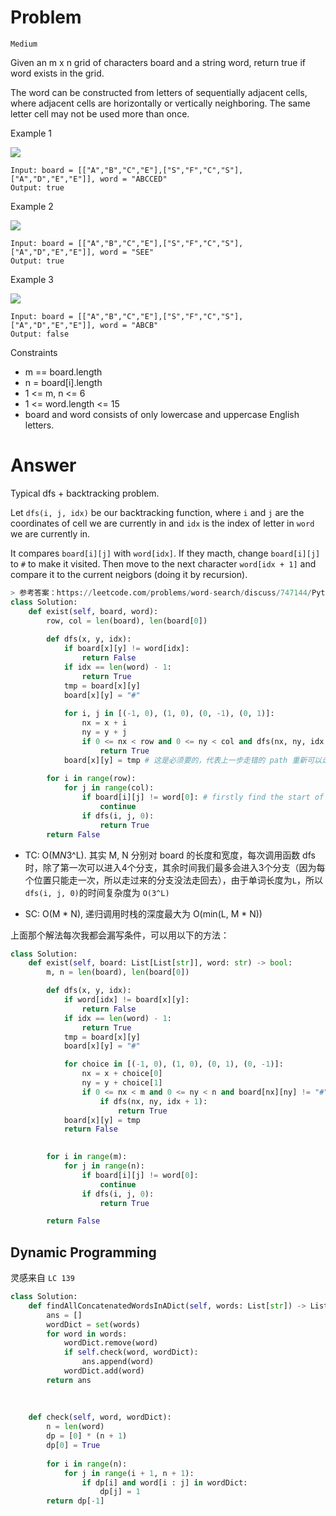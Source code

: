 # Problem

`Medium`

Given an m x n grid of characters board and a string word, return true if word exists in the grid.

The word can be constructed from letters of sequentially adjacent cells, where adjacent cells are horizontally or vertically neighboring. The same letter cell may not be used more than once.

Example 1

![](https://assets.leetcode.com/uploads/2020/11/04/word2.jpg)
```
Input: board = [["A","B","C","E"],["S","F","C","S"],["A","D","E","E"]], word = "ABCCED"
Output: true
```

Example 2

![](https://assets.leetcode.com/uploads/2020/11/04/word-1.jpg)
```
Input: board = [["A","B","C","E"],["S","F","C","S"],["A","D","E","E"]], word = "SEE"
Output: true
```

Example 3

![](https://assets.leetcode.com/uploads/2020/10/15/word3.jpg)
```
Input: board = [["A","B","C","E"],["S","F","C","S"],["A","D","E","E"]], word = "ABCB"
Output: false
```

Constraints
- m == board.length
- n = board[i].length
- 1 <= m, n <= 6
- 1 <= word.length <= 15
- board and word consists of only lowercase and uppercase English letters.

# Answer

Typical dfs + backtracking problem.

Let `dfs(i, j, idx)` be our backtracking function, where `i` and `j` are the coordinates of cell we are currently in and `idx` is the index of letter in `word` we are currently in.

It compares `board[i][j]` with `word[idx]`. If they macth, change `board[i][j]` to `#` to make it visited. Then move to the next character `word[idx + 1]` and compare it to the current neigbors (doing it by recursion).

```python
> 参考答案：https://leetcode.com/problems/word-search/discuss/747144/Python-dfs-backtracking-solution-explained
class Solution:
    def exist(self, board, word):
        row, col = len(board), len(board[0])
        
        def dfs(x, y, idx):
            if board[x][y] != word[idx]:
                return False
            if idx == len(word) - 1:
                return True
            tmp = board[x][y]
            board[x][y] = "#"
            
            for i, j in [(-1, 0), (1, 0), (0, -1), (0, 1)]:
                nx = x + i
                ny = y + j
                if 0 <= nx < row and 0 <= ny < col and dfs(nx, ny, idx + 1):
                    return True
            board[x][y] = tmp # 这是必须要的，代表上一步走错的 path 重新可以走
       
        for i in range(row):
            for j in range(col):
                if board[i][j] != word[0]: # firstly find the start of word
                    continue
                if dfs(i, j, 0):
                    return True
        return False
```

- TC: O(M*N*3^L). 其实 M, N 分别对 board 的长度和宽度，每次调用函数 dfs 时，除了第一次可以进入4个分支，其余时间我们最多会进入3个分支（因为每个位置只能走一次，所以走过来的分支没法走回去），由于单词长度为`L`，所以`dfs(i, j, 0)`的时间复杂度为 `O(3^L)`

- SC: O(M * N), 递归调用时栈的深度最大为 O(min(L, M * N))

上面那个解法每次我都会漏写条件，可以用以下的方法：
```python
class Solution:
    def exist(self, board: List[List[str]], word: str) -> bool:
        m, n = len(board), len(board[0])

        def dfs(x, y, idx):
            if word[idx] != board[x][y]:
                return False
            if idx == len(word) - 1:
                return True
            tmp = board[x][y]
            board[x][y] = "#"

            for choice in [(-1, 0), (1, 0), (0, 1), (0, -1)]:
                nx = x + choice[0]
                ny = y + choice[1]
                if 0 <= nx < m and 0 <= ny < n and board[nx][ny] != "#":
                    if dfs(nx, ny, idx + 1):
                        return True
            board[x][y] = tmp
            return False

        
        for i in range(m):
            for j in range(n):
                if board[i][j] != word[0]:
                    continue
                if dfs(i, j, 0):
                    return True

        return False
```

## Dynamic Programming
灵感来自 `LC 139`
```python
class Solution:
    def findAllConcatenatedWordsInADict(self, words: List[str]) -> List[str]:
        ans = []
        wordDict = set(words)
        for word in words:
            wordDict.remove(word)
            if self.check(word, wordDict):
                ans.append(word)
            wordDict.add(word)
        return ans
        
    
    
    def check(self, word, wordDict):
        n = len(word)
        dp = [0] * (n + 1)
        dp[0] = True
        
        for i in range(n):
            for j in range(i + 1, n + 1):
                if dp[i] and word[i : j] in wordDict:
                    dp[j] = 1
        return dp[-1]
```
